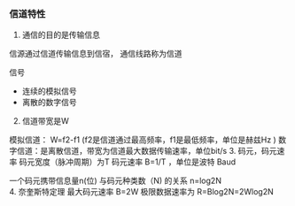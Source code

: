 ### 信道特性

1. 通信的目的是传输信息

信源通过信道传输信息到信宿， 通信线路称为信道

信号
- 连续的模拟信号
- 离散的数字信号


2. 信道带宽是W

模拟信道： W=f2-f1 (f2是信道通过最高频率，f1是最低频率，单位是赫兹Hz )
数字信道：是离散信道，带宽为信道最大数据传输速率，单位bit/s
3. 码元，码元速率
码元宽度（脉冲周期）为T
码元速率  B=1/T   ，单位是波特 Baud

一个码元携带信息量n(位) 与码元种类数（N) 的关系 n=log2N  
4. 奈奎斯特定理
最大码元速率  B=2W
极限数据速率为  R=Blog2N=2Wlog2N